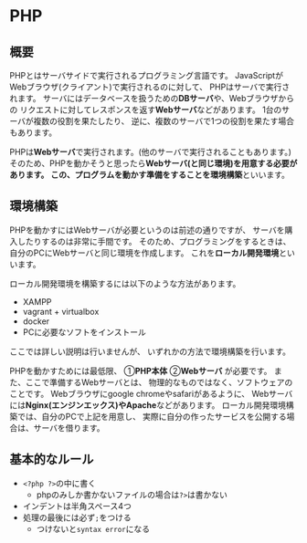 # PHP

## 概要
PHPとはサーバサイドで実行されるプログラミング言語です。
JavaScriptがWebブラウザ(クライアント)で実行されるのに対して、
PHPはサーバで実行されます。
サーバにはデータベースを扱うための**DBサーバ**や、Webブラウザからの
リクエストに対してレスポンスを返す**Webサーバ**などがあります。
1台のサーバが複数の役割を果たしたり、
逆に、複数のサーバで1つの役割を果たす場合もあります。

PHPは**Webサーバ**で実行されます。(他のサーバで実行されることもあります。)
そのため、PHPを動かそうと思ったら**Webサーバ(と同じ環境)**を用意する必要があります。
この、プログラムを動かす準備をすることを**環境構築**といいます。


## 環境構築
PHPを動かすにはWebサーバが必要というのは前述の通りですが、
サーバを購入したりするのは非常に手間です。
そのため、プログラミングをするときは、
自分のPCにWebサーバと同じ環境を作成します。
これを**ローカル開発環境**といいます。

ローカル開発環境を構築するには以下のような方法があります。
- XAMPP
- vagrant + virtualbox
- docker
- PCに必要なソフトをインストール

ここでは詳しい説明は行いませんが、
いずれかの方法で環境構築を行います。

PHPを動かすためには最低限、
①**PHP本体**
②**Webサーバ**
が必要です。
また、ここで準備するWebサーバとは、
物理的なものではなく、ソフトウェアのことです。
Webブラウザにgoogle chromeやsafariがあるように、
Webサーバには**Nginx(エンジンエックス)**や**Apache**などがあります。
ローカル開発環境構築では、自分のPCで上記を用意し、
実際に自分の作ったサービスを公開する場合は、サーバを借ります。


## 基本的なルール
- `<?php ?>`の中に書く
  - phpのみしか書かないファイルの場合は`?>`は書かない
- インデントは半角スペース4つ
- 処理の最後には必ず`;`をつける
  - つけないと`syntax error`になる
